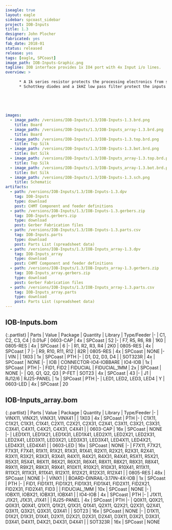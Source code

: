 ```yaml
---
iseagle: true
layout: eagle
sidebar: spcoast_sidebar
project: IOB-Inputs
title: 1.3
designer: John Plocher
fabricated: yes
fab_date: 2018-01
status: released
release: yes
tags: [eagle, SPCoast]
image_path: IOB-Inputs-Graphic.png
tagline: IOB interface provides 1x IO4 port with 4x Input i/o lines.
overview: >
    
      * A 1k series resistor protects the processing electronics from shorts to Vcc or GND
      * Schottkey diodes and a 1kHZ low pass filter protect the inputs from noise/transients/+12v
    
    
    
    
    
images:
  - image_path: /versions/IOB-Inputs/1.3/IOB-Inputs-1.3.brd.png
    title: Board
  - image_path: /versions/IOB-Inputs/1.3/IOB-Inputs_array-1.3.brd.png
    title: Board
  - image_path: /versions/IOB-Inputs/1.3/IOB-Inputs-1.3.top.brd.png
    title: Top Silk
  - image_path: /versions/IOB-Inputs/1.3/IOB-Inputs-1.3.bot.brd.png
    title: Bot Silk
  - image_path: /versions/IOB-Inputs/1.3/IOB-Inputs_array-1.3.top.brd.png
    title: Top Silk
  - image_path: /versions/IOB-Inputs/1.3/IOB-Inputs_array-1.3.bot.brd.png
    title: Bot Silk
  - image_path: /versions/IOB-Inputs/1.3/IOB-Inputs-1.3.sch.png
    title: Schematic
artifacts:
  - path: /versions/IOB-Inputs/1.3/IOB-Inputs-1.3.dpv
    tag: IOB-Inputs
    type: download
    post: CHMT Component and feeder definitions
  - path: /versions/IOB-Inputs/1.3/IOB-Inputs-1.3.gerbers.zip
    tag: IOB-Inputs.gerbers.zip
    type: download
    post: Gerber Fabrication files
  - path: /versions/IOB-Inputs/1.3/IOB-Inputs-1.3.parts.csv
    tag: IOB-Inputs.parts
    type: download
    post: Parts List (spreadsheet data)
  - path: /versions/IOB-Inputs/1.3/IOB-Inputs_array-1.3.dpv
    tag: IOB-Inputs_array
    type: download
    post: CHMT Component and feeder definitions
  - path: /versions/IOB-Inputs/1.3/IOB-Inputs_array-1.3.gerbers.zip
    tag: IOB-Inputs_array.gerbers.zip
    type: download
    post: Gerber Fabrication files
  - path: /versions/IOB-Inputs/1.3/IOB-Inputs_array-1.3.parts.csv
    tag: IOB-Inputs_array.parts
    type: download
    post: Parts List (spreadsheet data)
---
```


## IOB-Inputs.bom

{:.partlist}
| Parts | Value | Package | Quantity | Library | Type/Feeder
|-
| C1, C2, C3, C4 | 0.01uF | 0603-CAP | 4x | SPCoast | 52
|-
| F7, R5, R6, R8 | 1K0 | 0805-RES | 4x | SPCoast | 6
|-
| R1, R2, R3, R4 | 2K0 | 0805-RES | 4x | SPCoast | 7
|-
| R9, R10, R11, R12 | 82R | 0805-RES | 4x | SPCoast | NONE
|-
| VIN |  | 1X03 | 1x | SPCoast | PTH
|-
| D1, D2, D3, D4 |  | SOT323R | 4x | SPCoast | NONE
|-
| IOB | CONNECTOR-IO4-IOBBARE | IO4-IOB | 1x | SPCoast | PTH
|-
| FID1, FID2 | FIDUCIAL | FIDUCIAL_1MM | 2x | SPCoast | NONE
|-
| Q0, Q1, Q2, Q3 | P-FET | SOT23 | 4x | SPCoast | 43
|-
| J1 | RJ12/6 | RJ25-PANEL | 1x | SPCoast | PTH
|-
| LED1, LED2, LED3, LED4 | Y | 0603-LED | 4x | SPCoast | 20

## IOB-Inputs_array.bom

{:.partlist}
| Parts | Value | Package | Quantity | Library | Type/Feeder
|-
| VINX11, VINX21, VINX31, VINX41 |  | 1X03 | 4x | SPCoast | PTH
|-
| C1X11, C1X21, C1X31, C1X41, C2X11, C2X21, C2X31, C2X41, C3X11, C3X21, C3X31, C3X41, C4X11, C4X21, C4X31, C4X41 |  | 0603-CAP | 16x | SPCoast | NONE
|-
| LED1X11, LED1X21, LED1X31, LED1X41, LED2X11, LED2X21, LED2X31, LED2X41, LED3X11, LED3X21, LED3X31, LED3X41, LED4X11, LED4X21, LED4X31, LED4X41 |  | 0603-LED | 16x | SPCoast | NONE
|-
| F7X11, F7X21, F7X31, F7X41, R1X11, R1X21, R1X31, R1X41, R2X11, R2X21, R2X31, R2X41, R3X11, R3X21, R3X31, R3X41, R4X11, R4X21, R4X31, R4X41, R5X11, R5X21, R5X31, R5X41, R6X11, R6X21, R6X31, R6X41, R8X11, R8X21, R8X31, R8X41, R9X11, R9X21, R9X31, R9X41, R10X11, R10X21, R10X31, R10X41, R11X11, R11X21, R11X31, R11X41, R12X11, R12X21, R12X31, R12X41 |  | 0805-RES | 48x | SPCoast | NONE
|-
| VINX1 |  | BOARD-DINRAIL-3.17IN-4X-IOB | 1x | SPCoast | PTH
|-
| FID1, FID1X11, FID1X21, FID1X31, FID1X41, FID2X11, FID2X21, FID2X31, FID2X41, FID3 |  | FIDUCIAL_1MM | 10x | SPCoast | NONE
|-
| IOBX11, IOBX21, IOBX31, IOBX41 |  | IO4-IOB | 4x | SPCoast | PTH
|-
| J1X11, J1X21, J1X31, J1X41 |  | RJ25-PANEL | 4x | SPCoast | PTH
|-
| Q0X11, Q0X21, Q0X31, Q0X41, Q1X11, Q1X21, Q1X31, Q1X41, Q2X11, Q2X21, Q2X31, Q2X41, Q3X11, Q3X21, Q3X31, Q3X41 |  | SOT23 | 16x | SPCoast | NONE
|-
| D1X11, D1X21, D1X31, D1X41, D2X11, D2X21, D2X31, D2X41, D3X11, D3X21, D3X31, D3X41, D4X11, D4X21, D4X31, D4X41 |  | SOT323R | 16x | SPCoast | NONE
